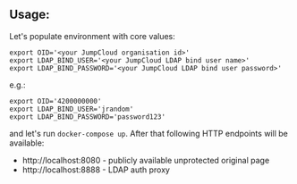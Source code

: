 ## Usage:

Let's populate environment with core values:

    export OID='<your JumpCloud organisation id>'
    export LDAP_BIND_USER='<your JumpCloud LDAP bind user name>'
    export LDAP_BIND_PASSWORD='<your JumpCloud LDAP bind user password>'

e.g.:

    export OID='4200000000'
    export LDAP_BIND_USER='jrandom'
    export LDAP_BIND_PASSWORD='password123'


and let's run `docker-compose up`. After that following HTTP endpoints will be available:

 - http://localhost:8080 - publicly available unprotected original page  
 - http://localhost:8888 - LDAP auth proxy
